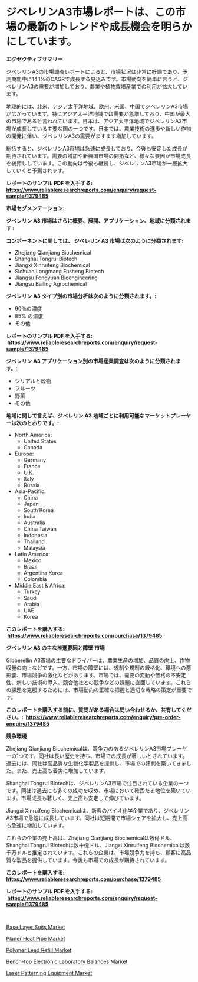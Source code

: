 <p><h1>ジベレリンA3市場レポートは、この市場の最新のトレンドや成長機会を明らかにしています。</h1></p><p><strong>エグゼクティブサマリー</strong></p>
<p><p>ジベレリンA3の市場調査レポートによると、市場状況は非常に好調であり、予測期間中に14.1%のCAGRで成長する見込みです。市場動向を簡単に言うと、ジベレリンA3の需要が増加しており、農業や植物栽培産業での利用が拡大しています。</p><p>地理的には、北米、アジア太平洋地域、欧州、米国、中国でジベレリンA3市場が広がっています。特にアジア太平洋地域では需要が急増しており、中国が最大の市場であると言われています。日本は、アジア太平洋地域でジベレリンA3市場が成長している主要な国の一つです。日本では、農業技術の進歩や新しい作物の開発に伴い、ジベレリンA3の需要がますます増加しています。</p><p>総括すると、ジベレリンA3市場は急速に成長しており、今後も安定した成長が期待されています。需要の増加や新興国市場の開拓など、様々な要因が市場成長を後押ししています。この動向は今後も継続し、ジベレリンA3市場が一層拡大していくと予測されます。</p></p>
<p><strong>レポートのサンプル PDF を入手する: <a href="https://www.reliableresearchreports.com/enquiry/request-sample/1379485">https://www.reliableresearchreports.com/enquiry/request-sample/1379485</a></strong></p>
<p><strong>市場セグメンテーション:</strong></p>
<p><strong> ジベレリン A3 市場はさらに概要、展開、アプリケーション、地域に分類されます :</strong></p>
<p><strong>コンポーネントに関しては、 ジベレリン A3 市場は次のように分類されます: &nbsp;</strong></p>
<p><ul><li>Zhejiang Qianjiang Biochemical</li><li>Shanghai Tongrui Biotech</li><li>Jiangxi Xinruifeng Biochemical</li><li>Sichuan Longmang Fusheng Biotech</li><li>Jiangsu Fengyuan Bioengineering</li><li>Jiangsu Bailing Agrochemical</li></ul></p>
<p><strong> ジベレリン A3 タイプ別の市場分析は次のように分類されます。:</strong></p>
<p><ul><li>90％の濃度</li><li>85% の濃度</li><li>その他</li></ul></p>
<p><strong>レポートのサンプル PDF を入手する: &nbsp;<a href="https://www.reliableresearchreports.com/enquiry/request-sample/1379485">https://www.reliableresearchreports.com/enquiry/request-sample/1379485</a></strong></p>
<p><strong> ジベレリン A3 アプリケーション別の市場産業調査は次のように分類されます。:</strong></p>
<p><ul><li>シリアルと穀物</li><li>フルーツ</li><li>野菜</li><li>その他</li></ul></p>
<p><strong>地域に関して言えば、ジベレリン A3 地域ごとに利用可能なマーケットプレーヤーは次のとおりです。:</strong></p>
<p><ul>
    <li>
        North America:
        <ul>
            <li>United States</li>
            <li>Canada</li>
        </ul>
    </li>
    <li>
        Europe:
        <ul>
            <li>Germany</li>
            <li>France</li>
            <li>U.K.</li>
            <li>Italy</li>
            <li>Russia</li>
        </ul>
    </li>
    <li>
        Asia-Pacific:
        <ul>
            <li>China</li>
            <li>Japan</li>
            <li>South Korea</li>
            <li>India</li>
            <li>Australia</li>
            <li>China Taiwan</li>
            <li>Indonesia</li>
            <li>Thailand</li>
            <li>Malaysia</li>
        </ul>
    </li>
    <li>
        Latin America:
        <ul>
            <li>Mexico</li>
            <li>Brazil</li>
            <li>Argentina Korea</li>
            <li>Colombia</li>
        </ul>
    </li>
    <li>
        Middle East & Africa:
        <ul>
            <li>Turkey</li>
            <li>Saudi</li>
            <li>Arabia</li>
            <li>UAE</li>
            <li>Korea</li>
        </ul>
    </li>
    </ul></p>
<p><strong>このレポートを購入する: &nbsp;<a href="https://www.reliableresearchreports.com/purchase/1379485">https://www.reliableresearchreports.com/purchase/1379485</a></strong></p>
<p><strong>ジベレリン A3 の主な推進要因と障壁 市場</strong></p>
<p><p>Gibberellin A3市場の主要なドライバーは、農業生産の増加、品質の向上、作物収量の向上などです。一方、市場の障壁には、規制や規制の厳格化、環境への悪影響、市場競争の激化などがあります。市場では、需要の変動や価格の不安定性、新しい技術の導入、競合他社との競争などの課題に直面しています。これらの課題を克服するためには、市場動向の正確な把握と適切な戦略の策定が重要です。</p></p>
<p><strong>このレポートを購入する前に、質問がある場合は問い合わせるか、共有してください。:&nbsp; <a href="https://www.reliableresearchreports.com/enquiry/pre-order-enquiry/1379485">https://www.reliableresearchreports.com/enquiry/pre-order-enquiry/1379485</a></strong></p>
<p><strong>競争環境</strong></p>
<p><p>Zhejiang Qianjiang Biochemicalは、競争力のあるジベレリンA3市場プレーヤーの1つです。同社は長い歴史を持ち、市場での成長が著しいとされています。過去には、同社は高品質な生物化学製品を提供し、市場での評判を築いてきました。また、売上高も着実に増加しています。</p><p>Shanghai Tongrui Biotechは、ジベレリンA3市場で注目されている企業の一つです。同社は過去にも多くの成功を収め、市場において確固たる地位を築いています。市場成長も著しく、売上高も安定して伸びています。</p><p>Jiangxi Xinruifeng Biochemicalは、新興のバイオ化学企業であり、ジベレリンA3市場で急速に成長しています。同社は短期間で市場シェアを拡大し、売上高も急速に増加しています。</p><p>これらの企業の売上高は、Zhejiang Qianjiang Biochemicalは数億ドル、Shanghai Tongrui Biotechは数十億ドル、Jiangxi Xinruifeng Biochemicalは数千万ドルと推定されています。これらの企業は、市場競争力を持ち、顧客に高品質な製品を提供しています。今後も市場での成長が期待されています。</p></p>
<p><strong>このレポートを購入する: &nbsp; <a href="https://www.reliableresearchreports.com/purchase/1379485">https://www.reliableresearchreports.com/purchase/1379485</a></strong></p>
<p><strong>レポートのサンプル PDF を入手する: &nbsp;<a href="https://www.reliableresearchreports.com/enquiry/request-sample/1379485">https://www.reliableresearchreports.com/enquiry/request-sample/1379485</a></strong><strong></strong></p>
<p>&nbsp;</p>
<p><p><a href="https://florentine-yuzu-f42.notion.site/Base-Layer-Suits-Market-Size-Market-Share-and-Global-Market-Analysis-Report-2024-2031-83ed042aedac4122aa232d33cc5b59f5">Base Layer Suits Market</a></p><p><a href="https://view.publitas.com/reportprime-1/planer-heat-pipe-market-offers-provide-insightful-data-for-the-time-period-from-2024-to-2031-and-also-provide-analysis-based-on-application-type-and-region/">Planer Heat Pipe Market</a></p><p><a href="https://view.publitas.com/reportprime-1/polymer-lead-refill-market-size-global-industry-overview-market-segmentation-and-forecast-2024-to-2031/">Polymer Lead Refill Market</a></p><p><a href="https://fuschia-pecorino-a6d.notion.site/Bench-top-Electronic-Laboratory-Balances-Market-Analysis-and-Market-Size-Global-Industry-Overview--9a48ef82db7a4fc5b713416fbfd1df3c">Bench-top Electronic Laboratory Balances Market</a></p><p><a href="https://github.com/jsmusil/Market-Research-Report-List-2/blob/main/laser-patterning-equipment-market.md">Laser Patterning Equipment Market</a></p></p>